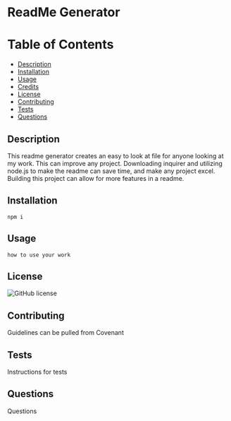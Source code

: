 
  # ReadMe Generator

  # Table of Contents
  * [Description](#description)
  * [Installation](#installation)
  * [Usage](#usage)
  * [Credits](#credits)
  * [License](#license)
  * [Contributing](#contributing)
  * [Tests](#tests)
  * [Questions](#questions)


  ## Description
  This readme generator creates an easy to look at file for anyone looking at my work. This can improve any project. Downloading inquirer and utilizing node.js to make the readme can save time, and make any project excel. Building this project can allow for more features in a readme.

  ## Installation
  ```
  npm i
  ```

  ## Usage
  ```
  how to use your work 
  ```

  ## License
  ![GitHub license](https://img.shields.io/badge/license-MIT-blue.svg)

  ## Contributing
  Guidelines can be pulled from Covenant

  ## Tests
  Instructions for tests

  ## Questions
  Questions

